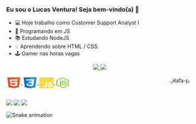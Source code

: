### Eu sou o Lucas Ventura! Seja bem-vindo(a) 👋

- 💻 Hoje trabalho como Customer Support Analyst I
- 🚀 Programando em JS 
- 📚 Estudando NodeJS
- 💡 Aprendendo sobre HTML / CSS
- 🕹️ Gamer nas horas vagas

<div align="center">
  <a href="https://github.com/lucassventura">
  <img width="40.5%" src="https://github-readme-stats.vercel.app/api?username=lucassventura&show_icons=true&theme=chartreuse-dark&include_all_commits=true&count_private=true"/>
  <img width="40.5%" src="https://github-readme-stats.vercel.app/api/top-langs/?username=lucassventura&layout=compact&langs_count=7&theme=chartreuse-dark"/>
</div>
  
<div style="display: inline_block"><br>
  <img align="center" alt="emily-HTML" height="30" width="40" src="https://raw.githubusercontent.com/devicons/devicon/master/icons/html5/html5-original.svg">
  <img align="center" alt="emily-CSS" height="30" width="40" src="https://raw.githubusercontent.com/devicons/devicon/master/icons/css3/css3-original.svg">
  <img align="center" alt="emily-Js" height="30" width="40" src="https://raw.githubusercontent.com/devicons/devicon/master/icons/javascript/javascript-plain.svg">
  <img align="center" alt="emily-Js" height="30" width="40" src="https://github.com/devicons/devicon/blob/master/icons/nodejs/nodejs-original.svg">
  <img align="right" alt="Rafa-pic" height="150" style="border-radius:50px;" src="https://media.discordapp.net/attachments/935977888476454982/948225671958782022/IMG-20220224-WA0035.jpg">
</div>
  
  ##
  
  <div>
  
  <a href="https://www.linkedin.com/in/lucas-ventura85" target="_blank"><img src="https://img.shields.io/badge/-LinkedIn-%230077B5?style=for-the-badge&logo=linkedin&logoColor=white" target="_blank"></a>
  <a href="https://twitter.com/outrolimao" target="_BLANK"><img src="https://img.shields.io/badge/Twitter-1DA1F2?style=for-the-badge&logo=twitter&logoColor=white"></a>
  <a href = "mailto:lvdssbr@hotmail.com"><img src="https://img.shields.io/badge/Microsoft_Outlook-0078D4?style=for-the-badge&logo=microsoft-outlook&logoColor=white"></a>

  ![Snake animation](https://github.com/lucassventura/lucassventura/blob/output/github-contribution-grid-snake.svg)

  </div>


